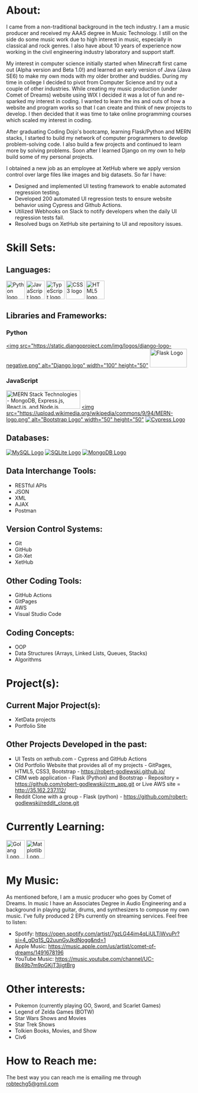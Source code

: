 # About:

I came from a non-traditional background in the tech industry. I am a music producer and received my AAAS degree in Music Technology. I still on the side do some music work due to high interest in music, especially in classical and rock genres. I also have about 10 years of experience now working in the civil engineering industry laboratory and support staff. 

My interest in computer science initially started when Minecraft first came out (Alpha version and Beta 1.0!) and learned an early version of Java (Java SE6) to make my own mods with my older brother and buddies. During my time in college I decided to pivot from Computer Science and try out a couple of other industries. While creating my music production (under Comet of Dreams) website using WIX I decided it was a lot of fun and re-sparked my interest in coding. I wanted to learn the ins and outs of how a website and program works so that I can create and think of new projects to develop. I then decided that it was time to take online programming courses which scaled my interest in coding.

After graduating Coding Dojo's bootcamp, learning Flask/Python and MERN stacks, I started to build my network of computer programmers to develop problem-solving code. I also build a few projects and continued to learn more by solving problems.  Soon after I learned Django on my own to help build some of my personal projects.

I obtained a new job as an employee at XetHub where we apply version control over large files like images and big datasets.  So far I have:
* Designed and implemented UI testing framework to enable automated regression testing.
* Developed 200 automated UI regression tests to ensure website behavior using Cypress and Github Actions.
* Utilized Webhooks on Slack to notify developers when the daily UI regression tests fail.
* Resolved bugs on XetHub site pertaining to UI and repository issues.

# Skill Sets:
## Languages:
[<img src="https://upload.wikimedia.org/wikipedia/commons/c/c3/Python-logo-notext.svg" alt="Python logo" width="50" height="50">](https://www.python.org/) <img src="https://upload.wikimedia.org/wikipedia/commons/6/6a/JavaScript-logo.png" alt="JavaScript logo" width="50" height="50"> [<img src="https://upload.wikimedia.org/wikipedia/commons/4/4c/Typescript_logo_2020.svg" alt="TypeScript logo" width="50" height="50">](https://www.typescriptlang.org/) <img src="https://upload.wikimedia.org/wikipedia/commons/6/62/CSS3_logo.svg" alt="CSS3 logo" width="50" height="50"> <img src="https://upload.wikimedia.org/wikipedia/commons/3/38/HTML5_Badge.svg" alt="HTML5 logo" width="50" height="50"></p>

## Libraries and Frameworks:
### Python
[<img src="https://static.djangoproject.com/img/logos/django-logo-negative.png" alt="Django logo" width="100" height="50"](https://www.djangoproject.com/) [<img src="https://upload.wikimedia.org/wikipedia/commons/3/3c/Flask_logo.svg" alt="Flask Logo" width="100" height="50">](https://flask.palletsprojects.com/en/2.2.x/)

### JavaScript
<img src="https://upload.wikimedia.org/wikipedia/commons/9/94/MERN-logo.png" alt="MERN Stack Technologies - MongoDB, Express.js, React.js, and Node.js" width="200" height="50"> [<img src="https://upload.wikimedia.org/wikipedia/commons/9/94/MERN-logo.png" alt="Bootstrap Logo" width="50" height="50"](https://getbootstrap.com/) [<img src="https://upload.wikimedia.org/wikipedia/commons/8/8f/Cypress-logo.webp" alt="Cypress Logo">](https://www.cypress.io/)

## Databases:
[<img src="https://www.mysql.com/common/logos/powered-by-mysql-125x64.png" alt="MySQL Logo">](https://www.mysql.com/) [<img src="https://upload.wikimedia.org/wikipedia/commons/3/38/SQLite370.svg" alt="SQLite Logo">](https://sqlite.org/index.html) [<img src="https://upload.wikimedia.org/wikipedia/commons/9/93/MongoDB_Logo.svg" alt="MongoDB Logo">](https://www.mongodb.com/)

## Data Interchange Tools:
* RESTful APIs
* JSON
* XML
* AJAX
* Postman

## Version Control Systems:
* Git
* GitHub
* Git-Xet
* XetHub

## Other Coding Tools:
* GitHub Actions
* GitPages
* AWS
* Visual Studio Code

## Coding Concepts:
* OOP
* Data Structures (Arrays, Linked Lists, Queues, Stacks)
* Algorithms

# Project(s):
## Current Major Project(s):
* XetData projects
* Portfolio Site

## Other Projects Developed in the past:
* UI Tests on xethub.com - Cypress and GitHub Actions
* Old Portfolio Website that provides all of my projects - GitPages, HTML5, CSS3, Bootstrap - https://robert-godlewski.github.io/
* CRM web application - Flask (Python) and Bootstrap - Repository = https://github.com/robert-godlewski/crm_app.git or Live AWS site = http://35.162.237.112/
* Reddit Clone with a group - Flask (python) - https://github.com/robert-godlewski/reddit_clone.git

# Currently Learning:
[<img src="https://go.dev/blog/go-brand/Go-Logo/PNG/Go-Logo_Blue.png" alt="Golang Logo" width="50" height="50">](https://go.dev/) [<img src="https://upload.wikimedia.org/wikipedia/commons/8/84/Matplotlib_icon.svg" alt="Matplotlib Logo" width="50" height="50">](https://matplotlib.org/)

# My Music:
As mentioned before, I am a music producer who goes by Comet of Dreams.  In music I have an Associates Degree in Audio Engineering and a background in playing guitar, drums, and synthesizers to compuse my own music.  I've fully produced 2 EPs currently on streaming services.  Feel free to listen:
* Spotify: https://open.spotify.com/artist/7gzLG44im4qLiULTjWvuPr?si=4_gDq1S_Q2uunGyJkdNogg&nd=1
* Apple Music: https://music.apple.com/us/artist/comet-of-dreams/1491678196
* YouTube Music: https://music.youtube.com/channel/UC-8k49b7m9pGKjT3jigtBrg

# Other interests:
* Pokemon (currently playing GO, Sword, and Scarlet Games)
* Legend of Zelda Games (BOTW)
* Star Wars Shows and Movies
* Star Trek Shows
* Tolkien Books, Movies, and Show
* Civ6

# How to Reach me:
The best way you can reach me is emailing me through robtechg5@gmil.com
